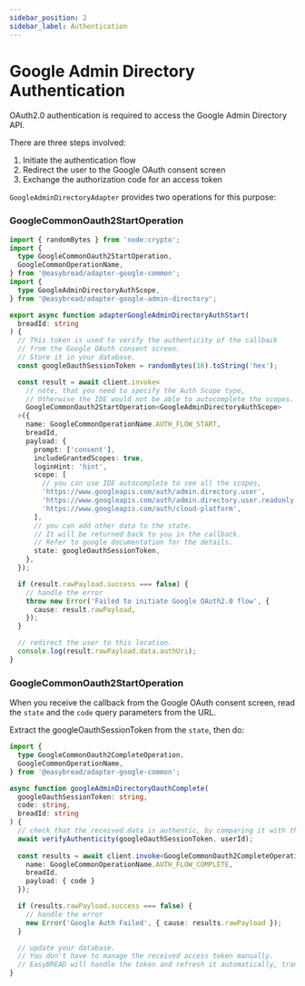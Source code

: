 ```yaml
---
sidebar_position: 2
sidebar_label: Authentication
---
```


# Google Admin Directory Authentication

OAuth2.0 authentication is required to access the Google Admin Directory API.

There are three steps involved:
1. Initiate the authentication flow
2. Redirect the user to the Google OAuth consent screen
3. Exchange the authorization code for an access token

`GoogleAdminDirectoryAdapter` provides two operations for this purpose:

### GoogleCommonOauth2StartOperation

```ts
import { randomBytes } from 'node:crypto';
import {
  type GoogleCommonOauth2StartOperation,
  GoogleCommonOperationName,
} from '@easybread/adapter-google-common';
import {
  type GoogleAdminDirectoryAuthScope,
} from '@easybread/adapter-google-admin-directory';

export async function adapterGoogleAdminDirectoryAuthStart(
  breadId: string
) {
  // This token is used to verify the authenticity of the callback
  // from the Google OAuth consent screen.
  // Store it in your database.
  const googleOauthSessionToken = randomBytes(16).toString('hex');

  const result = await client.invoke<
    // note, that you need to specify the Auth Scope type,
    // Otherwise the IDE would not be able to autocomplete the scopes.
    GoogleCommonOauth2StartOperation<GoogleAdminDirectoryAuthScope>
  >({
    name: GoogleCommonOperationName.AUTH_FLOW_START,
    breadId,
    payload: {
      prompt: ['consent'],
      includeGrantedScopes: true,
      loginHint: 'hint',
      scope: [
        // you can use IDE autocomplete to see all the scopes,
        'https://www.googleapis.com/auth/admin.directory.user',
        'https://www.googleapis.com/auth/admin.directory.user.readonly',
        'https://www.googleapis.com/auth/cloud-platform',
      ],
      // you can add other data to the state.
      // It will be returned back to you in the callback.
      // Refer to google documentation for the details.
      state: googleOauthSessionToken,
    },
  });

  if (result.rawPayload.success === false) {
    // handle the error
    throw new Error('Failed to initiate Google OAuth2.0 flow', {
      cause: result.rawPayload,
    });
  }

  // redirect the user to this location.
  console.log(result.rawPayload.data.authUri);
}

```

### GoogleCommonOauth2StartOperation

When you receive the callback from the Google OAuth consent screen,
read the `state` and the `code` query parameters from the URL.

Extract the googleOauthSessionToken from the `state`,
then do:

```ts
import {
  type GoogleCommonOauth2CompleteOperation,
  GoogleCommonOperationName,
} from '@easybread/adapter-google-common';

async function googleAdminDirectoryOauthComplete(
  googleOauthSessionToken: string,
  code: string,
  breadId: string
) {
  // check that the received data is authentic, by comparing it with the stored data.
  await verifyAuthenticity(googleOauthSessionToken, userId);
  
  const results = await client.invoke<GoogleCommonOauth2CompleteOperation>({
    name: GoogleCommonOperationName.AUTH_FLOW_COMPLETE,
    breadId,
    payload: { code }
  });

  if (results.rawPayload.success === false) {
    // handle the error
    new Error('Google Auth Failed', { cause: results.rawPayload });
  }

  // update your database. 
  // You don't have to manage the received access token manually.
  // EasyBREAD will handle the token and refresh it automatically, transparently for you.
}
```
